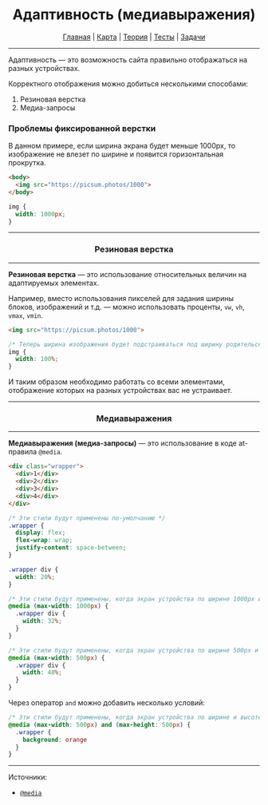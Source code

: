 <div align="center">

# Адаптивность (медиавыражения)

[Главная](https://github.com/dollaween/junior-roadmap/)
|
[Карта](/roadmap/README.md)
|
[Теория](/theory/README.md)
|
[Тесты](/tests/README.md)
|
[Задачи](/tasks/README.md)

</div>

---

Адаптивность — это возможность сайта правильно отображаться на разных устройствах.

Корректного отображения можно добиться несколькими способами:
1. Резиновая верстка
2. Медиа-запросы

### Проблемы фиксированной верстки

В данном примере, если ширина экрана будет меньше 1000px, то изображение не влезет по ширине и появится горизонтальная прокрутка.

```html
<body>
  <img src="https://picsum.photos/1000">
</body>
```

```css
img {
  width: 1000px;
}
```

---

<div align="center">

### Резиновая верстка

</div>

---

**Резиновая верстка** — это использование относительных величин на адаптируемых элементах.

Например, вместо использования пикселей для задания ширины блоков, изображений и т.д. — можно использовать проценты, `vw`, `vh`, `vmax`, `vmin`.

```html
<img src="https://picsum.photos/1000">
```

```css
/* Теперь ширина изображения будет подстраиваться под ширину родительского блока */
img {
  width: 100%;
}
```

И таким образом необходимо работать со всеми элементами, отображение которых на разных устройствах вас не устраивает.

---

<div align="center">

### Медиавыражения

</div>

---

**Медиавыражения (медиа-запросы)** — это использование в коде at-правила `@media`.

```html
<div class="wrapper">
  <div>1</div>
  <div>2</div>
  <div>3</div>
  <div>4</div>
</div>
```

```css
/* Эти стили будут применены по-умолчанию */
.wrapper {
  display: flex;
  flex-wrap: wrap;
  justify-content: space-between;
}

.wrapper div {
  width: 20%;
}

/* Эти стили будут применены, когда экран устройства по ширине 1000px и меньше */
@media (max-width: 1000px) {
  .wrapper div {
    width: 32%;
  }
}

/* Эти стили будут применены, когда экран устройства по ширине 500px и меньше */
@media (max-width: 500px) {
  .wrapper div {
    width: 48%;
  }
}
```

Через оператор `and` можно добавить несколько условий:
```css
/* Эти стили будут применены, когда экран устройства по ширине и высоте до 500px */
@media (max-width: 500px) and (max-height: 500px) {
  .wrapper {
    background: orange
  }
}
```

---

Источники:
- [`@media`](https://developer.mozilla.org/ru/docs/Web/CSS/@media)
